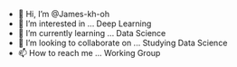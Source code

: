 - 👋 Hi, I’m @James-kh-oh
- 👀 I’m interested in ... Deep Learning
- 🌱 I’m currently learning ... Data Science
- 💞️ I’m looking to collaborate on ... Studying Data Science
- 📫 How to reach me ... Working Group

<!---
James-kh-oh/James-kh-oh is a ✨ special ✨ repository because its `README.md` (this file) appears on your GitHub profile.
You can click the Preview link to take a look at your changes.
--->
